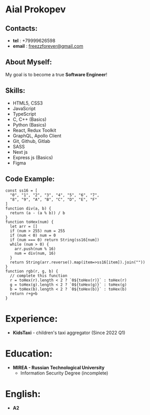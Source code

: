 # Aial Prokopev

## Contacts:

- **tel** : +79999626598
- **email** : freezzforever@gmail.com

## About Myself:

My goal is to become a true **Software Engineer**!

## Skills:

- HTML5, CSS3
- JavaScript
- TypeScript
- C, C++ (Basics)
- Python (Basics)
- React, Redux Toolkit
- GraphQL, Apollo Client
- Git, Github, Gitlab
- SASS
- Next js
- Express js (Basics)
- Figma

## Code Example:

```
const ss16 = [
  "0", "1", "2", "3", "4", "5", "6", "7",
  "8", "9", "A", "B", "C", "D", "E", "F"
]
function div(a, b) {
  return (a - (a % b)) / b
}
function toHex(num) {
  let arr = []
  if (num > 255) num = 255
  if (num < 0) num = 0
  if (num === 0) return String(ss16[num])
  while (num > 0) {
    arr.push(num % 16)
    num = div(num, 16)
  }
  return String(arr.reverse().map(item=>ss16[item]).join(""))
}
function rgb(r, g, b) {
  // complete this function
  r = toHex(r).length < 2 ? `0${toHex(r)}` : toHex(r)
  g = toHex(g).length < 2 ? `0${toHex(g)}` : toHex(g)
  b = toHex(b).length < 2 ? `0${toHex(b)}` : toHex(b)
  return r+g+b
}
```

# Experience:

- **KidsTaxi** - children's taxi aggregator (Since 2022 Q1)

# Education:

- **MIREA - Russian Technological University**
  - Information Security Degree (incomplete)

# English:

- **A2**
